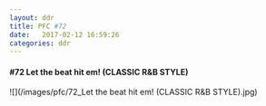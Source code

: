 ```yaml
---
layout: ddr
title: PFC #72
date:   2017-02-12 16:59:26
categories: ddr
---
```

#### **#72** Let the beat hit em! (CLASSIC R&B STYLE)
![](/images/pfc/72_Let the beat hit em! (CLASSIC R&B STYLE).jpg)
